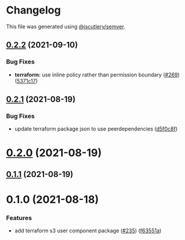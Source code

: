 # Changelog

This file was generated using [@jscutlery/semver](https://github.com/jscutlery/semver).

## [0.2.2](https://github.com/tractr/stack/compare/terraform-s3-user-component-0.2.1...terraform-s3-user-component-0.2.2) (2021-09-10)


### Bug Fixes

* **terraform:** use inline policy rather than permission boundary ([#269](https://github.com/tractr/stack/issues/269)) ([5371c17](https://github.com/tractr/stack/commit/5371c17810d2c11794c7acbddc4e3421b707bc70))



## [0.2.1](https://github.com/tractr/stack/compare/terraform-s3-user-component-0.2.0...terraform-s3-user-component-0.2.1) (2021-08-19)


### Bug Fixes

* update terraform package json to use peerdependencies ([d5f0c8f](https://github.com/tractr/stack/commit/d5f0c8f9f9b4435def8783ae3eb420192e6d93b0))



# [0.2.0](https://github.com/tractr/stack/compare/terraform-s3-user-component-0.1.1...terraform-s3-user-component-0.2.0) (2021-08-19)



## [0.1.1](https://github.com/tractr/stack/compare/terraform-s3-user-component-0.1.0...terraform-s3-user-component-0.1.1) (2021-08-19)



# 0.1.0 (2021-08-18)


### Features

* add terraform s3 user component package ([#235](https://github.com/tractr/stack/issues/235)) ([f63551a](https://github.com/tractr/stack/commit/f63551aa21f8b7e05a5f028a442e0d91754c5621))
